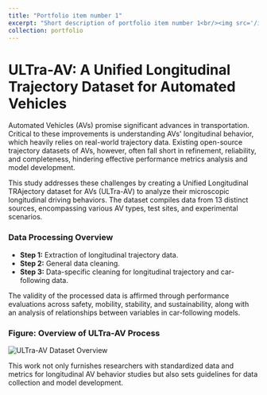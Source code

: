 ```yaml
---
title: "Portfolio item number 1"
excerpt: "Short description of portfolio item number 1<br/><img src='/images/500x300.png'>"
collection: portfolio
---
```


# ULTra-AV: A Unified Longitudinal Trajectory Dataset for Automated Vehicles

Automated Vehicles (AVs) promise significant advances in transportation. Critical to these improvements is understanding AVs' longitudinal behavior, which heavily relies on real-world trajectory data. Existing open-source trajectory datasets of AVs, however, often fall short in refinement, reliability, and completeness, hindering effective performance metrics analysis and model development.

This study addresses these challenges by creating a Unified Longitudinal TRAjectory dataset for AVs (ULTra-AV) to analyze their microscopic longitudinal driving behaviors. The dataset compiles data from 13 distinct sources, encompassing various AV types, test sites, and experimental scenarios.

### Data Processing Overview

- **Step 1:** Extraction of longitudinal trajectory data.
- **Step 2:** General data cleaning.
- **Step 3:** Data-specific cleaning for longitudinal trajectory and car-following data.

The validity of the processed data is affirmed through performance evaluations across safety, mobility, stability, and sustainability, along with an analysis of relationships between variables in car-following models.

### Figure: Overview of ULTra-AV Process

![ULTra-AV Dataset Overview](path_to_your_image.png)

This work not only furnishes researchers with standardized data and metrics for longitudinal AV behavior studies but also sets guidelines for data collection and model development.
